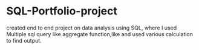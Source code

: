 # SQL-Portfolio-project
created end to end project on data analysis using SQL, where I used Multiple sql query like aggregate function,like and used various calculation to find output.
